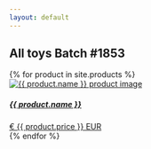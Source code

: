 ```yaml
---
layout: default
---
```


<div class="container">
  <h2 class="py-5">All toys Batch #1853</h2>
</div>

<div class="container">
  <div class="row row-cols-4">
    {% for product in site.products %}
      <div class="col">
        <div class="card card-hover text-center mb-3">
          <a href="{{ product.url | relative_url }}" class="text-decoration-none">
            <img src="{{ product.image | relative_url }}" alt="{{ product.name }} product image" class="w-100">
            <div class="card-body">
              <h5 class="card-title">{{ product.name }}</h5>
              <span class="badge rounded-pill text-bg-primary">€ {{ product.price }} EUR</span>
            </div>
          </a>
        </div>
      </div>
    {% endfor %}
  </div>
